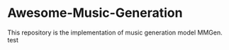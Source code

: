 # Awesome-Music-Generation
This repository is the implementation of music generation model MMGen.
test
